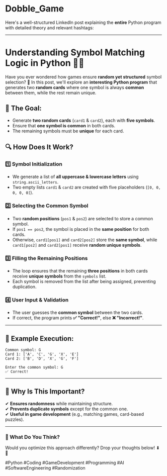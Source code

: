 # Dobble_Game
Here's a well-structured LinkedIn post explaining the **entire** Python program with detailed theory and relevant hashtags:  

---

# Understanding Symbol Matching Logic in Python 🎴🔢  

Have you ever wondered how games ensure **random yet structured** symbol selection? 🤔 In this post, we'll explore an **interesting Python program** that generates two **random cards** where one symbol is always **common** between them, while the rest remain unique.  

## 🔹 **The Goal:**  
- Generate **two random cards** (`card1` & `card2`), each with **five symbols**.  
- Ensure that **one symbol is common** in both cards.  
- The remaining symbols must be **unique** for each card.  
## **🔍 How Does It Work?**  

### **1️⃣ Symbol Initialization**  
- We generate a list of **all uppercase & lowercase letters** using `string.ascii_letters`.  
- Two empty lists `card1` & `card2` are created with five placeholders (`[0, 0, 0, 0, 0]`).  

### **2️⃣ Selecting the Common Symbol**  
- Two **random positions** (`pos1` & `pos2`) are selected to store a common symbol.  
- If `pos1 == pos2`, the symbol is placed in the **same position** for both cards.  
- Otherwise, `card1[pos1]` and `card2[pos2]` store the **same symbol**, while `card1[pos2]` and `card2[pos1]` receive **random unique symbols**.  

### **3️⃣ Filling the Remaining Positions**  
- The loop ensures that the remaining **three positions** in both cards receive **unique symbols** from the `symbols` list.  
- Each symbol is removed from the list after being assigned, preventing duplication.  

### **4️⃣ User Input & Validation**  
- The user guesses the **common symbol** between the two cards.  
- If correct, the program prints **✅ "Correct!"**, else **❌ "Incorrect!"**.  

---

## **🎯 Example Execution:**  

```
Common symbol: G  
Card 1: ['A', 'C', 'G', 'X', 'E']  
Card 2: ['B', 'D', 'X', 'G', 'F']  

Enter the common symbol: G  
✅ Correct!  
```

---

## **🚀 Why Is This Important?**  
✔ **Ensures randomness** while maintaining structure.  
✔ **Prevents duplicate symbols** except for the common one.  
✔ **Useful in game development** (e.g., matching games, card-based puzzles).  

---

### **🔗 What Do You Think?**  
Would you optimize this approach differently? Drop your thoughts below! ⬇💬  

#Python #Coding #GameDevelopment #Programming #AI #SoftwareEngineering #Randomization
